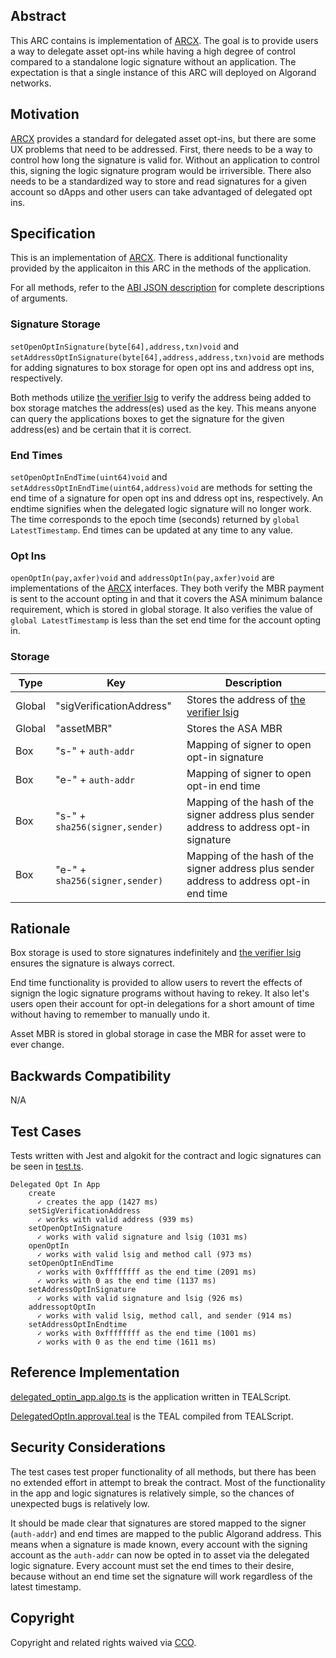 ## Abstract
This ARC contains is implementation of [ARCX](https://github.com/algorandfoundation/ARCs/pull/229). The goal is to provide users a way to delegate asset opt-ins while having a high degree of control compared to a standalone logic signature without an application. The expectation is that a single instance of this ARC will deployed on Algorand networks. 

## Motivation
[ARCX](https://github.com/algorandfoundation/ARCs/pull/229) provides a standard for delegated asset opt-ins, but there are some UX problems that need to be addressed. First, there needs to be a way to control how long the signature is valid for. Without an application to control this, signing the logic signature program would be irriversible. There also needs to be a standardized way to store and read signatures for a given account so dApps and other users can take advantaged of delegated opt ins.


## Specification
This is an implementation of [ARCX](https://github.com/algorandfoundation/ARCs/pull/229). There is additional functionality provided by the applicaiton in this ARC in the methods of the application.

For all methods, refer to the [ABI JSON description](./contracts/artifacts/DelegatedOptIn.abi.json) for complete descriptions of arguments.

### Signature Storage

`setOpenOptInSignature(byte[64],address,txn)void` and `setAddressOptInSignature(byte[64],address,address,txn)void` are methods for adding signatures to box storage for open opt ins and address opt ins, respectively.

Both methods utilize [the verifier lsig](./contracts/verifier_lsig.teal) to verify the address being added to box storage matches the address(es) used as the key. This means anyone can query the applications boxes to get the signature for the given address(es) and be certain that it is correct.

### End Times

`setOpenOptInEndTime(uint64)void` and `setAddressOptInEndTime(uint64,address)void` are methods for setting the end time of a signature for open opt ins and ddress opt ins, respectively. An endtime signifies when the delegated logic signature will no longer work. The time corresponds to the epoch time (seconds) returned by `global LatestTimestamp`. End times can be updated at any time to any value.

### Opt Ins

`openOptIn(pay,axfer)void` and `addressOptIn(pay,axfer)void` are implementations of the [ARCX](https://github.com/algorandfoundation/ARCs/pull/229) interfaces. They both verify the MBR payment is sent to the account opting in and that it covers the ASA minimum balance requirement, which is stored in global storage. It also verifies the value of `global LatestTimestamp` is less than the set end time for the account opting in.

### Storage

| Type | Key | Description |
| ---- | --- | ----------- |
| Global | "sigVerificationAddress" | Stores the address of [the verifier lsig](./contracts/verifier_lsig.teal) |
| Global | "assetMBR" | Stores the ASA MBR |
| Box | "s-" + `auth-addr` | Mapping of signer to open opt-in signature |
| Box |  "e-" + `auth-addr` | Mapping of signer to open opt-in end time |
| Box | "s-" + `sha256(signer,sender)` | Mapping of the hash of the signer address plus sender address to address opt-in signature |
| Box |  "e-" + `sha256(signer,sender)` | Mapping of the hash of the signer address plus sender address to address opt-in end time |

## Rationale
Box storage is used to store signatures indefinitely and [the verifier lsig](./contracts/verifier_lsig.teal) ensures the signature is always correct.

End time functionality is provided to allow users to revert the effects of signign the logic signature programs without having to rekey. It also let's users open their account for opt-in delegations for a short amount of time without having to remember to manually undo it.

Asset MBR is stored in global storage in case the MBR for asset were to ever change.

## Backwards Compatibility
N/A

## Test Cases
Tests written with Jest and algokit for the contract and logic signatures can be seen in [test.ts](./tests/test.ts).

```
Delegated Opt In App
    create
      ✓ creates the app (1427 ms)
    setSigVerificationAddress
      ✓ works with valid address (939 ms)
    setOpenOptInSignature
      ✓ works with valid signature and lsig (1031 ms)
    openOptIn
      ✓ works with valid lsig and method call (973 ms)
    setOpenOptInEndTime
      ✓ works with 0xffffffff as the end time (2091 ms)
      ✓ works with 0 as the end time (1137 ms)
    setAddressOptInSignature
      ✓ works with valid signature and lsig (926 ms)
    addressoptOptIn
      ✓ works with valid lsig, method call, and sender (914 ms)
    setAddressOptInEndtime
      ✓ works with 0xffffffff as the end time (1001 ms)
      ✓ works with 0 as the end time (1611 ms)
```

## Reference Implementation
[delegated_optin_app.algo.ts](./contracts/delegated_optin_app.algo.ts) is the application written in TEALScript.

[DelegatedOptIn.approval.teal](./contracts/artifacts/DelegatedOptIn.approval.teal) is the TEAL compiled from TEALScript.

## Security Considerations

The test cases test proper functionality of all methods, but there has been no extended effort in attempt to break the contract. Most of the functionality in the app and logic signatures is relatively simple, so the chances of unexpected bugs is relatively low.

It should be made clear that signatures are stored mapped to the signer (`auth-addr`) and end times are mapped to the public Algorand address. This means when a signature is made known, every account with the signing account as the `auth-addr` can now be opted in to asset via the delegated logic signature. Every account must set the end times to their desire, because without an end time set the signature will work regardless of the latest timestamp.

## Copyright
Copyright and related rights waived via <a href="https://creativecommons.org/publicdomain/zero/1.0/">CCO</a>.
